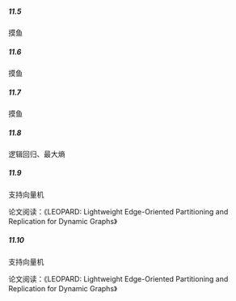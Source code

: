 ##### 11.5

摸鱼



##### 11.6



摸鱼



##### 11.7

摸鱼



##### 11.8

逻辑回归、最大熵



##### 11.9

支持向量机

论文阅读：《LEOPARD: Lightweight Edge-Oriented Partitioning and Replication for Dynamic Graphs》



##### 11.10

支持向量机

论文阅读：《LEOPARD: Lightweight Edge-Oriented Partitioning and Replication for Dynamic Graphs》